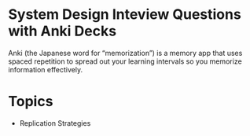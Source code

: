 # System Design Inteview Questions with Anki Decks
Anki (the Japanese word for “memorization”) is a memory app that uses spaced repetition to spread out your learning intervals so you memorize information effectively.
# Topics
  * Replication Strategies
